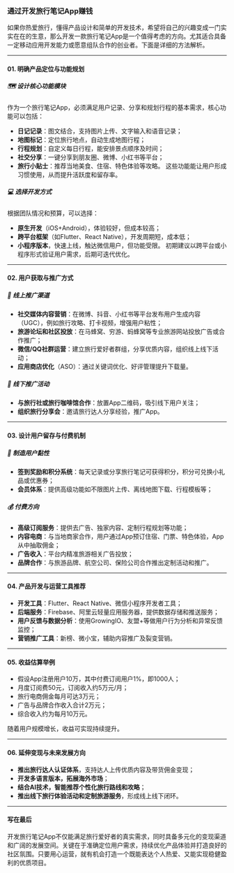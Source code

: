 ### 通过开发旅行笔记App赚钱

如果你热爱旅行，懂得产品设计和简单的开发技术，希望将自己的兴趣变成一门实实在在的生意，那么开发一款旅行笔记App是一个值得考虑的方向。尤其适合具备一定移动应用开发能力或愿意组队合作的创业者。下面是详细的方法解析。

***

#### 01. 明确产品定位与功能规划

##### 🗺️ 设计核心功能模块
作为一个旅行笔记App，必须满足用户记录、分享和规划行程的基本需求，核心功能可以包括：
* **日记记录**：图文结合，支持图片上传、文字输入和语音记录；
* **地图标记**：定位旅行地点，自动生成地图行程；
* **行程规划**：自定义每日行程，能安排景点顺序及时间；
* **社交分享**：一键分享到朋友圈、微博、小红书等平台；
* **旅行小贴士**：推荐当地美食、住宿、特色体验等攻略。
这些功能能让用户形成习惯使用，从而提升活跃度和留存率。

##### 💻 选择开发方式
根据团队情况和预算，可以选择：
* **原生开发**（iOS+Android），体验较好，但成本较高；
* **跨平台框架**（如Flutter、React Native），开发周期短，成本低；
* **小程序版本**，快速上线，触达微信用户，但功能受限。
初期建议以跨平台或小程序形式验证用户需求，后期可迭代优化。

***

#### 02. 用户获取与推广方式

##### 📱 线上推广渠道
* **社交媒体内容营销**：在微博、抖音、小红书等平台发布用户生成内容（UGC），例如旅行攻略、打卡视频，增强用户粘性；
* **旅游论坛和社区投放**：在马蜂窝、穷游、蚂蜂窝等专业旅游网站投放广告或合作推广；
* **微信/QQ社群运营**：建立旅行爱好者群组，分享优质内容，组织线上线下活动；
* **应用商店优化**（ASO）：通过关键词优化、好评管理提升下载量。

##### 🚩 线下推广活动
* **与旅行社或旅行咖啡馆合作**：放置App二维码，吸引线下用户关注；
* **组织旅行分享会**：邀请旅行达人分享经验，推广App。

***

#### 03. 设计用户留存与付费机制

##### 🔄 制造用户黏性
* **签到奖励和积分系统**：每天记录或分享旅行笔记可获得积分，积分可兑换小礼品或优惠券；
* **会员体系**：提供高级功能如不限图片上传、离线地图下载、行程模板等；

##### 💰 付费方向
* **高级订阅服务**：提供去广告、独家内容、定制行程规划等功能；
* **内容电商**：与当地商家合作，用户通过App预订住宿、门票、特色体验，App从中抽取佣金；
* **广告收入**：平台内精准旅游相关广告投放；
* **品牌合作**：与旅游品牌、航空公司、保险公司合作推出定制活动和推广。

***

#### 04. 产品开发与运营工具推荐

* **开发工具**：Flutter、React Native、微信小程序开发者工具；
* **后端服务**：Firebase、阿里云轻量应用服务器，提供数据存储和推送服务；
* **用户反馈与数据分析**：使用GrowingIO、友盟+等做用户行为分析和异常反馈监控；
* **营销推广工具**：新榜、微小宝，辅助内容推广及裂变营销。

***

#### 05. 收益估算举例

* 假设App注册用户10万，其中付费订阅用户1%，即1000人；
* 月度订阅费50元，订阅收入约5万元/月；
* 旅行电商佣金每月可达3万元；
* 广告与品牌合作收入合计2万元；
* 综合收入约为每月10万元。

随着用户规模增长，收益可实现持续提升。

***

#### 06. 延伸变现与未来发展方向

* **推出旅行达人认证体系**，支持达人上传优质内容及带货佣金变现；
* **开发多语言版本，拓展海外市场**；
* **结合AI技术，智能推荐个性化旅行路线和攻略**；
* **推出线下旅行体验活动和定制旅游服务**，形成线上线下闭环。

***

#### 写在最后

开发旅行笔记App不仅能满足旅行爱好者的真实需求，同时具备多元化的变现渠道和广阔的发展空间。关键在于准确定位用户需求，持续优化产品体验并打造良好的社区氛围。只要用心运营，就有机会打造一个既能表达个人热爱、又能实现稳健盈利的优质项目。